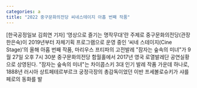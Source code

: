 ```yaml
---
categories: a
title: "2022 중구문화의전당 씨네스테이지 아홉 번째 작품"
---
```

[한국공정일보 김희연 기자] ‘영상으로 즐기는 명작무대’란 주제로 중구문화의전당(관장 한은숙)이 2019년부터 자체기획 프로그램으로 운영 중인 ‘씨네 스테이지(Cine Stage)’의 올해 아홉 번째 작품, 마리우스 프티파의 고전발레 "잠자는 숲속의 미녀"가 9월 27일 오후 7시 30분 중구문화의전당 함월홀에서 2017년 영국 로열발레단 공연실황으로 상영된다. "잠자는 숲속의 미녀"는 차이콥스키 3대 인기 발레 작품 가운데 하나로, 1888년 러시아 상트페테르부르크 궁정극장의 총감독이었던 이반 프세볼로슈키가 샤를 페로의 동화를 발